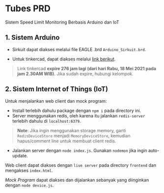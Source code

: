# Tubes PRD
Sistem Speed Limit Monitoring Berbasis Arduino dan IoT
## 1. Sistem Arduino
- Sirkuit dapat diakses melalui file EAGLE .brd `Arduino_Sirkuit.brd`.

- Untuk tinkercad, dapat diakses melalui [link berikut](https://www.tinkercad.com/things/5KMD2x1jqb5-copy-of-digital-io/editel?sharecode=HZqOl72FebMQ7UGJiDajDyWcpKHz6aEv8LMwwZCvuac).
> Link tinkercad **expire 276 jam lagi (dari hari Rabu, 18 Mei 2021 pada jam 2.30AM WIB).** Jika sudah expire, hubungi kelompok.

## 2. Sistem Internet of Things (IoT)
Untuk menjalankan web client dan mock program:
- Install terlebih dahulu package dengan `npm i` pada directory ini.
- Server menggunakan redis, oleh karena itu jalankan `redis-server` terlebih dahulu di `localhost:6379`.
> **Note**: Jika ingin menggunakan storage memory, ganti `RedisDeviceStore` menjadi `MemoryDeviceStore`, kemudian hapus/comment line untuk membuat client redis.
- Jalankan server dengan `node index.js`. Gunakan `nodemon` jika ingin auto-update.

Web client dapat diakses dengan `live server` pada directory `frontend` dan mengakses `index.html`.

_Mock Program_ dapat diakses dan dijalankan sebanyak yang diinginkan dengan `node device.js`.